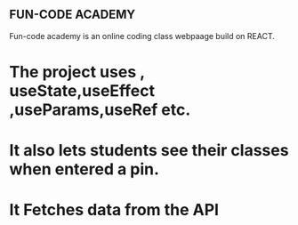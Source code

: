 ## FUN-CODE ACADEMY
Fun-code academy is an online coding class webpaage build on REACT.

# The project uses , useState,useEffect ,useParams,useRef etc.
# It also lets students  see their classes when entered a pin.
# It Fetches  data from the API
